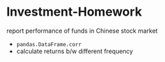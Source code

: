 # Investment-Homework

report performance of funds in Chinese stock market

- `pandas.DataFrame.corr`
- calculate returns b/w different frequency
